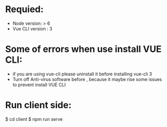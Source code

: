 
# Requied:
- Node version: > 6
- Vue CLI version : 3

# Some of errors when use install VUE CLI:
- if you are using vue-cli please uninstall it before installing vue-cli 3
- Turn off Anti-virus software before , because it maybe rise some issues to prevent install VUE CLI

# Run client side:

 $ cd client
 $ npm run serve
